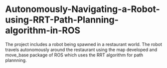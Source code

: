 # Autonomously-Navigating-a-Robot-using-RRT-Path-Planning-algorithm-in-ROS
The project includes a robot being spawned in a restaurant world. The robot travels autonomously around the restaurant using the map developed and move_base package of ROS which uses the RRT algorithm for path plannning.
